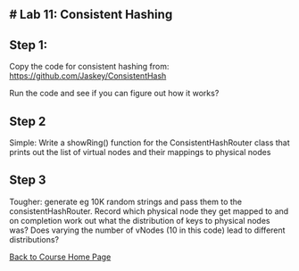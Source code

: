 ## # Lab 11: Consistent Hashing

## Step 1:
Copy the code for consistent hashing from:
https://github.com/Jaskey/ConsistentHash

Run the code and see if you can figure out how it works?

## Step 2
Simple: Write a showRing() function for the ConsistentHashRouter class that prints out the list of virtual nodes and their mappings to physical nodes

## Step 3
Tougher: generate eg 10K random strings and pass them to the consistentHashRouter. Record which physical node they get mapped to and on completion work out what the distribution of keys to physical nodes was? Does varying the number of vNodes (10 in this code) lead to different distributions?


[Back to Course Home Page](https://gortonator.github.io/bsds-6650/)

